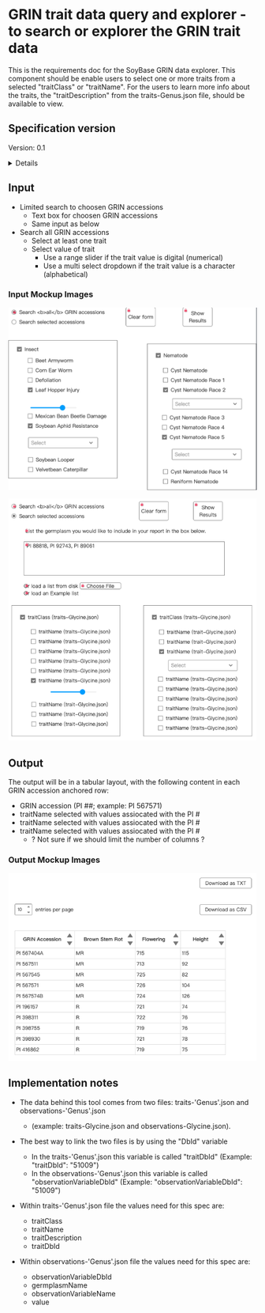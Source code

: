 # GRIN trait data query and explorer - to search or explorer the GRIN trait data 

This is the requirements doc for the SoyBase GRIN data explorer. This component should be enable users to select one or more traits from a selected "traitClass" or "traitName". For the users to learn more info about the traits, the "traitDescription" from the traits-Genus.json file, should be available to view.

## Specification version
Version: 0.1

<details>
This specification was completed in late December 2024 and was initally designed for a single species. 
Currently all 
</details>

## Input
  - Limited search to choosen GRIN accessions
    - Text box for choosen GRIN accessions
    - Same input as below
  - Search all GRIN accessions
    - Select at least one trait
    - Select value of trait
      - Use a range slider if the trait value is digital (numerical)
      - Use a multi select dropdown if the trait value is a character (alphabetical)

### Input Mockup Images
![GRIN Explorer ALL accessions](https://github.com/legumeinfo/website-ui-specs/blob/GRIN-data-explorer/grin-data-explorer/GRIN_Explorer_Names.png "Search all accessions")

![GRIN Explorer SELECTED accessions](https://github.com/legumeinfo/website-ui-specs/blob/GRIN-data-explorer/grin-data-explorer/GRIN_Explorer_selected_acessions.png "Search selected accessions")

## Output

The output will be in a tabular layout, with the following content in each GRIN accession anchored row:
  - GRIN accession (PI ##; example: PI 567571)
  - traitName selected with values assiocated with the PI #
  - traitName selected with values assiocated with the PI #
  - traitName selected with values assiocated with the PI #
    - ? Not sure if we should limit the number of columns ?


### Output Mockup Images
![GRIN Explorer output](https://github.com/legumeinfo/website-ui-specs/blob/GRIN-data-explorer/grin-data-explorer/GRIN_Explorer_output.png "GRIN Data Explorer Results Table")

## Implementation notes

  - The data behind this tool comes from two files: traits-'Genus'.json and observations-'Genus'.json
    - (example: traits-Glycine.json and observations-Glycine.json).
      
  - The best way to link the two files is by using the "DbId" variable
    - In the traits-'Genus'.json this variable is called "traitDbId" (Example: "traitDbId": "51009")
    - In the observations-'Genus'.json this variable is called "observationVariableDbId" (Example: "observationVariableDbId": "51009")

  - Within traits-'Genus'.json file the values need for this spec are:
    - traitClass
    - traitName
    - traitDescription
    - traitDbId

  - Within observations-'Genus'.json file the values need for this spec are:
    - observationVariableDbId
    - germplasmName
    - observationVariableName
    - value







